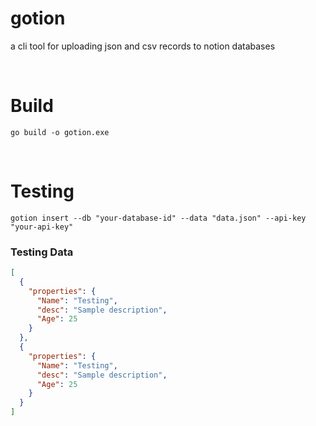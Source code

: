 # gotion
a cli tool for uploading json and csv records to notion databases 

<br>

# Build

```
go build -o gotion.exe
```

<br>

# Testing

```
gotion insert --db "your-database-id" --data "data.json" --api-key "your-api-key"
```

### Testing Data
```json
[
  {
    "properties": {
      "Name": "Testing",
      "desc": "Sample description",
      "Age": 25
    }
  },
  {
    "properties": {
      "Name": "Testing",
      "desc": "Sample description",
      "Age": 25
    }
  }
]
```